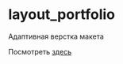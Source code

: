 # layout_portfolio

Адаптивная верстка макета

Посмотреть [здесь](https://tsvitko.github.io/layout_portfolio)
